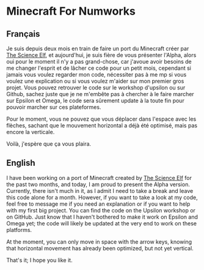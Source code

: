 # Minecraft For Numworks
Français
---
Je suis depuis deux mois en train de faire un port du Minecraft créer par [The Science Elf](https://youtu.be/Bj9CiMO66xk?si=0DMY277__RtemISO), et aujourd'hui, je suis fière de vous présenter l'Alpha, alors oui pour le moment il n'y a pas grand-chose, car j'avoue avoir besoins de me changer l'esprit et de lâcher ce code pour un petit mois, cependant si jamais vous voulez regarder mon code, nécessiter pas à me mp si vous voulez une explication ou si vous voulez m'aider sur mon premier gros projet. Vous pouvez retrouver le code sur le workshop d'upsilon ou sur Github, sachez juste que je ne m'embête pas à chercher à le faire marcher sur Epsilon et Omega, le code sera sûrement update à la toute fin pour pouvoir marcher sur ces plateformes.

Pour le moment, vous ne pouvez que vous déplacer dans l'espace avec les flèches, sachant que le mouvement horizontal a déjà été optimisé, mais pas encore la verticale.

Voilà, j'espère que ça vous plaira.

English
---
I have been working on a port of Minecraft created by [The Science Elf](https://youtu.be/Bj9CiMO66xk?si=0DMY277__RtemISO) for the past two months, and today, I am proud to present the Alpha version. Currently, there isn't much in it, as I admit I need to take a break and leave this code alone for a month. However, if you want to take a look at my code, feel free to message me if you need an explanation or if you want to help with my first big project. You can find the code on the Upsilon workshop or on GitHub. Just know that I haven't bothered to make it work on Epsilon and Omega yet; the code will likely be updated at the very end to work on these platforms.

At the moment, you can only move in space with the arrow keys, knowing that horizontal movement has already been optimized, but not yet vertical.

That's it; I hope you like it.
